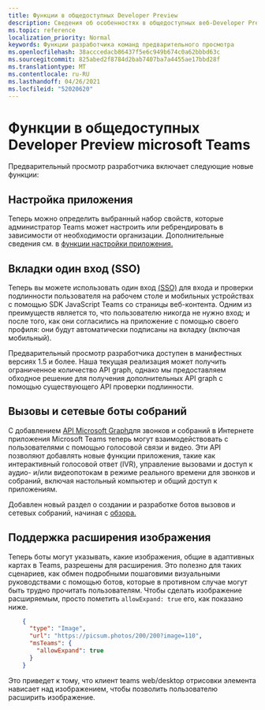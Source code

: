 ```yaml
---
title: Функции в общедоступных Developer Preview
description: Сведения об особенностях в общедоступных веб-Developer Preview
ms.topic: reference
localization_priority: Normal
keywords: Функции разработчика команд предварительного просмотра
ms.openlocfilehash: 38acccedacb86437f5e6c949b674c0a62bbbd63c
ms.sourcegitcommit: 825abed2f8784d2bab7407ba7a4455ae17bbd28f
ms.translationtype: MT
ms.contentlocale: ru-RU
ms.lasthandoff: 04/26/2021
ms.locfileid: "52020620"
---
```

# <a name="features-in-the-public-developer-preview-for-microsoft-teams"></a>Функции в общедоступных Developer Preview microsoft Teams

Предварительный просмотр разработчика включает следующие новые функции:

## <a name="app-customization"></a>Настройка приложения

Теперь можно определить выбранный набор свойств, которые администратор Teams может настроить или ребрендировать в зависимости от необходимости организации. Дополнительные сведения см. в [функции настройки приложения.](~/concepts/design/design-teams-app-overview.md)

## <a name="tabs-single-sign-on-sso"></a>Вкладки один вход (SSO)

Теперь вы можете использовать один вход [(SSO)](~/tabs/how-to/authentication/auth-aad-sso.md) для входа и проверки подлинности пользователя на рабочем столе и мобильных устройствах с помощью SDK JavaScript Teams со страницы веб-контента. Одним из преимуществ является то, что пользователю никогда не нужно вход; и после того, как они согласились на приложение с помощью своего профиля: они будут автоматически подписаны на вкладку (включая мобильный).

Предварительный просмотр разработчика доступен в манифестных версиях 1.5 и более. Наша текущая реализация может получить ограниченное количество API graph, однако мы предоставляем обходное решение для получения дополнительных API graph с помощью существующего API проверки подлинности.

## <a name="calls-and-online-meeting-bots"></a>Вызовы и сетевые боты собраний

С добавлением [API Microsoft Graph](/graph/api/resources/communications-api-overview?view=graph-rest-beta&preserve-view=true)для звонков и собраний в Интернете приложения Microsoft Teams теперь могут взаимодействовать с пользователями с помощью голосовой связи и видео. Эти API позволяют добавлять новые функции приложения, такие как интерактивный голосовой ответ (IVR), управление вызовами и доступ к аудио- и/или видеопотокам в режиме реального времени для звонков и собраний, включая настольный компьютер и общий доступ к приложениям.

Добавлен новый раздел о создании и разработке ботов вызовов и сетевых собраний, начиная с [обзора.](~/bots/calls-and-meetings/calls-meetings-bots-overview.md)


## <a name="image-enlarge-support"></a>Поддержка расширения изображения

Теперь боты могут указывать, какие изображения, общие в адаптивных картах в Teams, разрешены для расширения. Это полезно для таких сценариев, как обмен подробными пошаговими визуальными руководствами с помощью ботов, которые в противном случае могут быть трудно прочитать пользователям. Чтобы сделать изображение расширяемым, просто пометить `allowExpand: true` его, как показано ниже.

```json
    {
      "type": "Image",
      "url": "https://picsum.photos/200/200?image=110",
      "msTeams": {
        "allowExpand": true
      }
    }
```
Это приведет к тому, что клиент teams web/desktop отрисовки элемента нависает над изображением, чтобы позволить пользователю расширить изображение.

